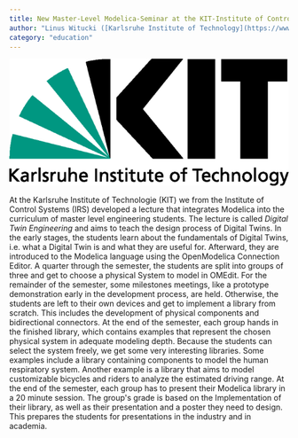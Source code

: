 ```yaml
---
title: New Master-Level Modelica-Seminar at the KIT-Institute of Control Systems
author: "Linus Witucki ([Karlsruhe Institute of Technology](https://www.kit.edu/))"
category: "education"
---
```


![KIT logo](KITlogo.png "KIT Logo")

At the Karlsruhe Institute of Technologie (KIT) we from the Institute of Control Systems (IRS) developed a lecture that integrates Modelica into the curriculum of master level engineering students.
The lecture is called *Digital Twin Engineering* and aims to teach the design process of Digital Twins.
In the early stages, the students learn about the fundamentals of Digital Twins, i.e. what a Digital Twin is and what they are useful for.
Afterward, they are introduced to the Modelica language using the OpenModelica Connection Editor.
A quarter through the semester, the students are split into groups of three and get to choose a physical System to model in OMEdit.
For the remainder of the semester, some milestones meetings, like a prototype demonstration early in the development process, are held.
Otherwise, the students are left to their own devices and get to implement a library from scratch.
This includes the development of physical components and bidirectional connectors.
At the end of the semester, each group hands in the finished library, which contains examples that represent the chosen physical system in adequate modeling depth.
Because the students can select the system freely, we get some very interesting libraries.
Some examples include a library containing components to model the human respiratory system. 
Another example is a library that aims to model customizable bicycles and riders to analyze the estimated driving range.
At the end of the semester, each group has to present their Modelica library in a 20 minute session.
The group's grade is based on the Implementation of their library, as well as their presentation and a poster they need to design.
This prepares the students for presentations in the industry and in academia.

